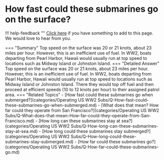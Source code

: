 # How fast could these submarines go on the surface?

!!! help-feedback ""
    [Click here](https://replace.md) if you have something to add to this page. We would love to hear from you.

=== "Summary"
    Top speed on the surface was 20 or 21 knots, about 23 miles per hour. However, this is an inefficient use of fuel. In WW2, boats departing from Pearl Harbor, Hawaii would usually run at top speed to locations such as Midway Island or Johnston Island.
=== "Detailed Answer"
    Top speed on the surface was 20 or 21 knots, about 23 miles per hour.  However, this is an inefficient use of fuel.  In WW2, boats departing from Pearl Harbor, Hawaii would usually run at top speed to locations such as Midway Island or Johnston Island.  There they would top off fuel and then proceed at efficient speeds (10 to 12 knots per hour) to their assigned patrol area.
=== "Related Topics"
    - [How fast could these submarines go when submerged?](categories/Operating US WW2 Subs/Q-How-fast-could-these-submarines-go-when-submerged.md)
    - [What does that mean?  How far could they operate from San Francisco?](categories/Operating US WW2 Subs/Q-What-does-that-mean-How-far-could-they-operate-from-San-Francisco.md)
    - [How long can these submarines stay at sea?](categories/Operating US WW2 Subs/Q-How-long-can-these-submarines-stay-at-sea.md)
    - [How long could these submarines stay submerged?](categories/Operating US WW2 Subs/Q-How-long-could-these-submarines-stay-submerged.md)
    - [How far could these submarines go?](categories/Operating US WW2 Subs/Q-How-far-could-these-submarines-go.md)
